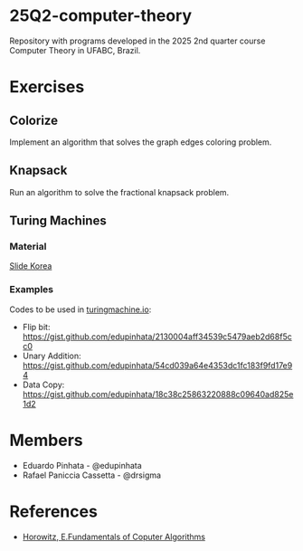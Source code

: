 # 25Q2-computer-theory
Repository with programs developed in the 2025 2nd quarter course Computer Theory in UFABC, Brazil.

# Exercises

## Colorize

Implement an algorithm that solves the graph edges coloring problem.

## Knapsack

Run an algorithm to solve the fractional knapsack problem.

## Turing Machines

### Material
[Slide Korea](https://plrg.korea.ac.kr/courses/cose215/2023_1/slides/lec22.pdf)

### Examples
Codes to be used in [turingmachine.io](https://turingmachine.io/):

- Flip bit: https://gist.github.com/edupinhata/2130004aff34539c5479aeb2d68f5cc0
- Unary Addition: https://gist.github.com/edupinhata/54cd039a64e4353dc1fc183f9fd17e94
- Data Copy: https://gist.github.com/edupinhata/18c38c25863220888c09640ad825e1d2

# Members
- Eduardo Pinhata - @edupinhata
- Rafael Paniccia Cassetta - @drsigma

# References
- [Horowitz, E.Fundamentals of Coputer Algorithms](https://kailash392.wordpress.com/wp-content/uploads/2019/02/fundamentalsof-computer-algorithms-by-ellis-horowitz.pdf)

